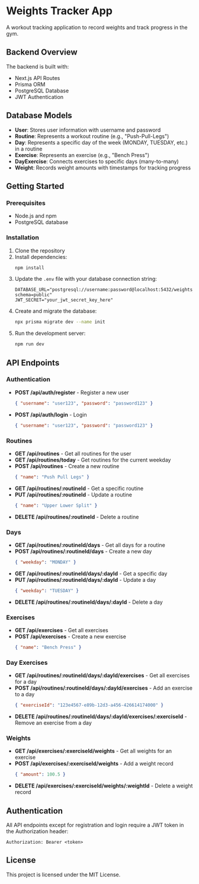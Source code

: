 # Weights Tracker App

A workout tracking application to record weights and track progress in the gym.

## Backend Overview

The backend is built with:

- Next.js API Routes
- Prisma ORM
- PostgreSQL Database
- JWT Authentication

## Database Models

- **User**: Stores user information with username and password
- **Routine**: Represents a workout routine (e.g., "Push-Pull-Legs")
- **Day**: Represents a specific day of the week (MONDAY, TUESDAY, etc.) in a routine
- **Exercise**: Represents an exercise (e.g., "Bench Press")
- **DayExercise**: Connects exercises to specific days (many-to-many)
- **Weight**: Records weight amounts with timestamps for tracking progress

## Getting Started

### Prerequisites

- Node.js and npm
- PostgreSQL database

### Installation

1. Clone the repository
2. Install dependencies:
   ```bash
   npm install
   ```
3. Update the `.env` file with your database connection string:
   ```
   DATABASE_URL="postgresql://username:password@localhost:5432/weights_tracker?schema=public"
   JWT_SECRET="your_jwt_secret_key_here"
   ```
4. Create and migrate the database:
   ```bash
   npx prisma migrate dev --name init
   ```
5. Run the development server:
   ```bash
   npm run dev
   ```

## API Endpoints

### Authentication

- **POST /api/auth/register** - Register a new user
  ```json
  { "username": "user123", "password": "password123" }
  ```

- **POST /api/auth/login** - Login
  ```json
  { "username": "user123", "password": "password123" }
  ```

### Routines

- **GET /api/routines** - Get all routines for the user
- **GET /api/routines/today** - Get routines for the current weekday
- **POST /api/routines** - Create a new routine
  ```json
  { "name": "Push Pull Legs" }
  ```
- **GET /api/routines/:routineId** - Get a specific routine
- **PUT /api/routines/:routineId** - Update a routine
  ```json
  { "name": "Upper Lower Split" }
  ```
- **DELETE /api/routines/:routineId** - Delete a routine

### Days

- **GET /api/routines/:routineId/days** - Get all days for a routine
- **POST /api/routines/:routineId/days** - Create a new day
  ```json
  { "weekday": "MONDAY" }
  ```
- **GET /api/routines/:routineId/days/:dayId** - Get a specific day
- **PUT /api/routines/:routineId/days/:dayId** - Update a day
  ```json
  { "weekday": "TUESDAY" }
  ```
- **DELETE /api/routines/:routineId/days/:dayId** - Delete a day

### Exercises

- **GET /api/exercises** - Get all exercises
- **POST /api/exercises** - Create a new exercise
  ```json
  { "name": "Bench Press" }
  ```

### Day Exercises

- **GET /api/routines/:routineId/days/:dayId/exercises** - Get all exercises for a day
- **POST /api/routines/:routineId/days/:dayId/exercises** - Add an exercise to a day
  ```json
  { "exerciseId": "123e4567-e89b-12d3-a456-426614174000" }
  ```
- **DELETE /api/routines/:routineId/days/:dayId/exercises/:exerciseId** - Remove an exercise from a day

### Weights

- **GET /api/exercises/:exerciseId/weights** - Get all weights for an exercise
- **POST /api/exercises/:exerciseId/weights** - Add a weight record
  ```json
  { "amount": 100.5 }
  ```
- **DELETE /api/exercises/:exerciseId/weights/:weightId** - Delete a weight record

## Authentication

All API endpoints except for registration and login require a JWT token in the Authorization header:

```
Authorization: Bearer <token>
```

## License

This project is licensed under the MIT License.
